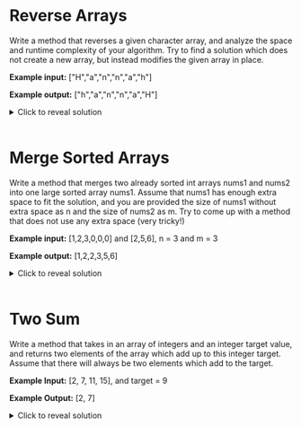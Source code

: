 # Reverse Arrays
Write a method that reverses a given character array, and analyze the space and runtime complexity of your algorithm. Try to find a solution which does not create a new array, but instead modifies the given array in place. 

**Example input:** ["H","a","n","n","a","h"]

**Example output:** ["h","a","n","n","a","H"]

<details>
    <summary>Click to reveal solution</summary>
<br>

## Naive Approach

A valid solution would be to create a new array, then iterate through the given array and put each element into the new array in reverse order. Finally, copy the new array over to the given array.

```java
public static void reverse(char arr[]) {
    int n = arr.length //We will use arr.length a lot

    char[] reversed = new char[n];

    for (int i = 0; i < n; i++) {
        //The index of the last element is n-1, so we can access the ith element from the end with n-1-i
        reversed[n-1-i] = arr[i];
    }

    //Copy everything back over from reversed to arr
    for (int i = 0; i < n; i++) arr[i] = reversed[i];
}
```
If n is the size of the input array, the time complexity is O(n) since we traverse it once, and the space complexity is O(n) since we created a new array of size n.
<br>

## Efficient Solution

An efficient solution would be to go through half the array, and swap each element at index i with the element i away from the end of the array. Note that an additional variable is required to swap values, but no new array is necessary.

```java
public static void reverse(char arr[]) {
    int n = arr.length; //We will use arr.length a lot

    //Iterate through only the first half
    for (int i = 0; i < n/2; i++) {
        //Use a temp variable so the value of arr[i] is not lost while swapping
        char temp = arr[i];
        arr[i] = arr[n-1-i];
        arr[n-1-i] = temp;
    }
}
```
If n is the size of the input array, the time complexity is O(n) since we have n/2 * 4 = 2n array accesses in total. The space complexity is O(1) since we only used an extra variable, not a new array of size n.
</details>
<br>

# Merge Sorted Arrays
Write a method that merges two already sorted int arrays nums1 and nums2 into one large sorted array nums1. Assume that nums1 has enough extra space to fit the solution, and you are provided the size of nums1 without extra space as n and the size of nums2 as m. Try to come up with a method that does not use any extra space (very tricky!)

**Example input:** [1,2,3,0,0,0] and [2,5,6], n = 3 and m = 3

**Example output:** [1,2,2,3,5,6]

<details>
<summary>Click to reveal solution</summary>
<br>

## Naive Approach
A valid solution would be to fill up the empty spaces of nums1 with the elements of nums2, and then sort the whole array. 

```java
public static void merge(int nums1[], int nums2[], int n, int m) {
    //Iterate through the indices of nums2
    for (int i = 0; i < m; i++) {
        //By shifting over the indices by n, we can fit all the elements of nums2 in the empty spaces of nums1
        nums1[n+i] = nums2[i];
    }

    Arrays.sort(nums1);
}
```
Because sorting is O(nlogn) where n is the size of the array, and the size of the array here is n+m, this solution would have a time complexity of O((n+m)log(n+m)). No new arrays were created, so the space complexity would be O(1). 
<br>

## More Efficient Approach
A more efficient solution would be to maintain variables corresponding to the current indices of nums1 and nums2, and create a new array of size n+m. Since nums1 and nums2 are already sorted, it is possible to compare the values at these indices, add the smaller one to the array, and increment that index since the value was used up. Continuing this process, we will always be taking the smallest option between nums1 and nums2 to add to the array, and end up with a sorted array. 

```java
public static void merge(int nums1[], int nums2[], int n, int m) {
    int merged[] = new int[n+m];
    int ptr1 = 0, ptr2 = 0; 

    //As long as there are still elements to consider in both arrays
    while (ptr1 < n && ptr2 < m) {
        if (nums1[ptr1] <= nums2[ptr2]) {
            //If the element in nums1 is less, set the next element of merged to it
            merged[ptr1+ptr2] = nums1[ptr1];
            ptr1++; //Need to increment ptr1 since this element is used up
        }
        else {
            //Otherwise, do the same for nums2 and ptr2
            merged[ptr1+ptr2] = nums2[ptr2];
            ptr2++;
        }
    }

    //If there are leftover elements in nums1, add them all to the end 
    while (ptr1 < n) {
        merged[ptr1+ptr2] = nums1[ptr1];
        ptr1++;
    }
    
    //Same for nums2
    while (ptr2 < m) {
        merged[ptr1+ptr2] = nums2[ptr2];
        ptr2++;
    }
    
    //Copy merged into nums1
    for (int i = 0; i < n+m; i++) nums1[i] = merged[i];
}
```
Because in the worst case you will visit each element in nums1 and each element in nums2, the time complexity is O(n+m). Because an additional array of size n+m was needed, the space complexity is O(n+m).
<br>

## Most Efficient Solution (Clever)
The most efficient solution is very similar to the previous one, but you can avoid creating a new array by noticing the extra space in nums1 is at the end. Thus, by filling in the array from the end to the beginning, it is possible to use nums1 like the merged array without worrying about overwriting numbers which are in use.

```java
public static void merge(int nums1[], int nums2[], int n, int m) {
    //Note that there is no merged array now, we will use nums1
    int ptr1 = n-1, ptr2 = m-1; //This time they start at the end of their arrays

    //Now we go until ptr1 or ptr2 is less than 0
    while (ptr1 >= 0 && ptr2 >= 0) {
        //Now we add the greater element since we're going backwards
        if (nums1[ptr1] >= nums2[ptr2]) {
            //I need to add 1 to the pointer sum now, since n-1 + m-1 = n+m-2, and I need n-m-1 for the end
            nums1[ptr1+ptr2+1] = nums1[ptr1];
            ptr1--; //Decrease this time since we're going in reverse
        }
        else {
            nums1[ptr1+ptr2+1] = nums2[ptr2];
            ptr2--;
        }
    }

    //If there are leftover elements in nums1, add them all
    while (ptr1 >= 0) {
        nums1[ptr1+ptr2+1] = nums1[ptr1];
        ptr1--;
    }
    
    //Same for nums2
    while (ptr2 >= 0) {
        nums1[ptr1+ptr2+1] = nums2[ptr2];
        ptr2--;
    }
}
```
The time complexity is still O(n+m) since we did the same process in a different order, but the space complexity is now O(1) since we did not need a new array.
</details>
<br>

# Two Sum
Write a method that takes in an array of integers and an integer target value, and returns two elements of the array which add up to this integer target. Assume that there will always be two elements which add to the target.

**Example Input:** [2, 7, 11, 15], and target = 9

**Example Output:** [2, 7]

<details>
    <summary>Click to reveal solution</summary>
<br>

## Naive Approach
A valid solution would be to iterate through every combination of 2 elements, and check if any of them are equal to the target. If you find two elements which sum to target, return them.

```java
public static int[] twoSum(int[] arr, int target) {
    int n = arr.length;

    //Note how j starts from i+1. This avoids combinations like (1, 2) and (2, 1) both being checked
    for (int i = 0; i < n; i++) {
        for (int j = i+1; j < n; j++) {
            //If a pair matches the target, I can just return it
            if (arr[i] + arr[j] == target) return new int[] {arr[i], arr[j]};
        }
    }
    
    //Need to return something arbitrary for program to compile, this code won't be reached
    return new int[] {0, 0};
}
```
The time complexity here is O(n^2), since we are doing 2 array accesses per inner loop, and the inner loop is run 1+2+3...n-1 times, which evaluates to n(n-1)/2 operations. The space complexity is O(1) since no new arrays were created.
<br>

## Efficient Solution
The most efficient solution is something commonly known as a two pointer approach. Start with 2 variables which store the index of the beginning and end of the array. Test their sum, and if the sum is greater than the target, you can leverage the sortedness of the list and reduce the end index by 1. If the sum is less than the target, increase the beginning index by 1. Reducing the end index will decrease the sum, and increasing the begin index will increase the sum. Using this method, the sum hones into the target sum.

```java
public static int[] twoSum(int[] arr, int target) {
    int n = arr.length;

    int lo = 0, hi = n-1;

    //Keep going until lo exceeds hi, which means nothing was found
    while (lo <= hi) {
        //Increment lo if we need to increase sum, decrement hi if we need to decrease
        if (arr[lo] + arr[hi] < target) lo++;
        else if (arr[lo] + arr[hi] > target) hi--;

        //If we've found the target, we can just return
        else return new int[] {arr[lo], arr[hi]};
    }

    return new int[] {0, 0};
}
```
The time complexity here is O(n), since in the worst case lo and hi meet in the middle, which means that the while loop runs n/2 times and there are 2 array accesses per loop. The space complexity is O(1) since no new arrays were created. 
</details>